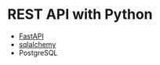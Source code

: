 # REST API with Python
* [FastAPI](https://fastapi.tiangolo.com/)
* [sqlalchemy](https://www.sqlalchemy.org/)
* PostgreSQL